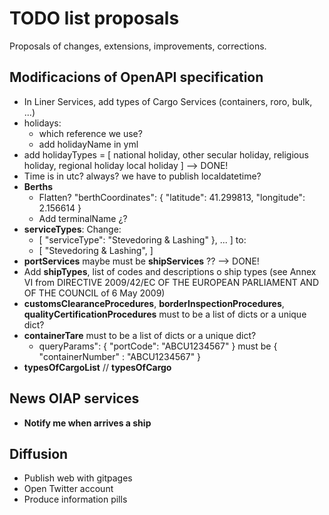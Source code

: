 # TODO list proposals

Proposals of changes, extensions, improvements, corrections.

## Modificacions of OpenAPI specification

- In Liner Services, add types of Cargo Services (containers, roro, bulk, ...)
- holidays:
  - which reference we use?
  - add holidayName in yml
- add holidayTypes = [ national holiday, other secular holiday, religious holiday, regional holiday local holiday ] --> DONE!
- Time is in utc? always? we have to publish localdatetime?
- **Berths**
  - Flatten? "berthCoordinates": { "latitude": 41.299813, "longitude": 2.156614 }
  - Add terminalName ¿?
- **serviceTypes**: Change:
  - [ "serviceType": "Stevedoring & Lashing"  }, ... ]  to:
  - [ "Stevedoring & Lashing",  ]
- **portServices** maybe must be **shipServices** ??  --> DONE!
- Add **shipTypes**, list of codes and descriptions o ship types (see Annex VI from DIRECTIVE 2009/42/EC OF THE EUROPEAN PARLIAMENT AND OF THE COUNCIL of 6 May 2009)
- **customsClearanceProcedures**, **borderInspectionProcedures**, **qualityCertificationProcedures** must to be a list of dicts or a unique dict?
- **containerTare** must to be a list of dicts or a unique dict?
  - queryParams": {  "portCode": "ABCU1234567" } must be { "containerNumber" : "ABCU1234567" }
- **typesOfCargoList** // **typesOfCargo**

## News OIAP services

- **Notify me when arrives a ship**


## Diffusion

- Publish web with gitpages
- Open Twitter account
- Produce information pills

